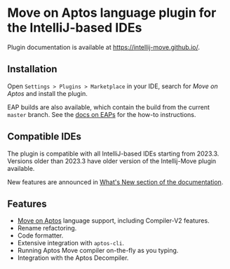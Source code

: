 # Move on Aptos language plugin for the IntelliJ-based IDEs

Plugin documentation is available at https://intellij-move.github.io/. 

## Installation

Open `Settings > Plugins > Marketplace` in your IDE, search for _Move on Aptos_ and install the plugin.

EAP builds are also available, which contain the build from the current `master` branch. See the [docs on EAPs](https://intellij-move.github.io/quick-start.html#install-eap-version-of-the-plugin) for the how-to instructions.

## Compatible IDEs

The plugin is compatible with all IntelliJ-based IDEs starting from 2023.3. 
Versions older than 2023.3 have older version of the Intellij-Move plugin available.

New features are announced in [What's New section of the documentation](https://intellij-move.github.io/what-s-new.html). 

## Features

* [Move on Aptos](https://aptos.dev/move/move-on-aptos/) language support, including Compiler-V2 features.
* Rename refactoring.
* Code formatter.
* Extensive integration with `aptos-cli`.
* Running Aptos Move compiler on-the-fly as you typing.
* Integration with the Aptos Decompiler.
